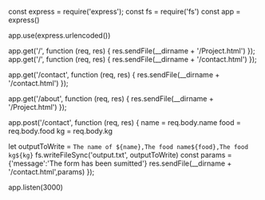 const express = require('express');
const fs = require('fs')
const app = express()

app.use(express.urlencoded())

app.get('/', function (req, res) {
  res.sendFile(__dirname + '/Project.html')
});
app.get('/', function (req, res) {
  res.sendFile(__dirname + '/contact.html')
});

app.get('/contact', function (req, res) {
  res.sendFile(__dirname + '/contact.html')
});

app.get('/about', function (req, res) {
  res.sendFile(__dirname + '/Project.html')
});

app.post('/contact', function (req, res) {
  name = req.body.name
  food = req.body.food
  kg = req.body.kg

  let outputToWrite = `The name of ${name},The food name${food},The food kg${kg}`
  fs.writeFileSync('output.txt', outputToWrite)
  const params = {'message':'The form has been sumitted'}
  res.sendFile(__dirname + '/contact.html',params)
});


app.listen(3000)
